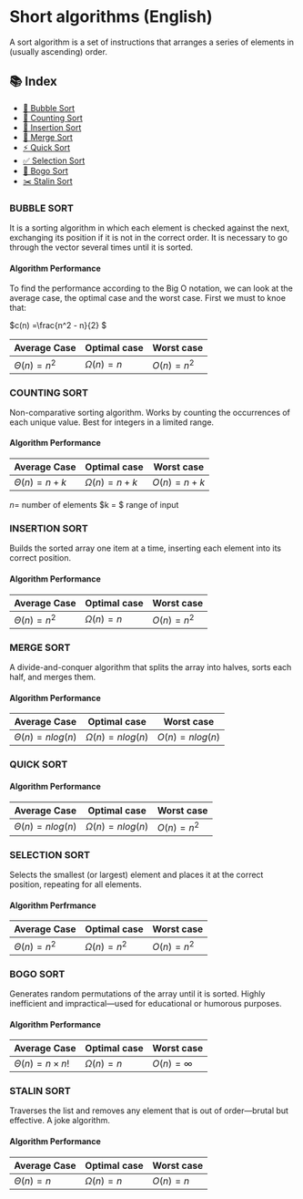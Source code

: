 # Short algorithms (English) 

A sort algorithm is a set of instructions that arranges a series of elements in (usually ascending) order.

## 📚 Index

- [🔁 Bubble Sort](#bubble-sort)
- [🔢 Counting Sort](#counting-sort)
- [📌 Insertion Sort](#insertion-sort)
- [🧬 Merge Sort](#merge-sort)
- [⚡ Quick Sort](#quick-sort)
- [✅ Selection Sort](#selection-sort)
- [🎲 Bogo Sort](#bogo-sort)
- [✂️ Stalin Sort](#stalin-sort)


### BUBBLE SORT
It is a sorting algorithm in which each element is checked against the next, exchanging its position if it is not in the correct order. It is necessary to go through the vector several times until it is sorted.

#### Algorithm Performance
To find the performance according to the Big O notation, we can look at the average case, the optimal case and the worst case. First we must to knoe that:

$c(n) =\frac{n^2 - n}{2} $

| Average Case      | Optimal case    | Worst case  |
|-------------------|-----------------| ------------|
| $\Theta(n) = n^2$ | $\Omega(n) = n$ | $O(n) = n^2$|

### COUNTING SORT
Non-comparative sorting algorithm. Works by counting the occurrences of each unique value. Best for integers in a limited range.

#### Algorithm Performance
| Average Case        | Optimal case        | Worst case     |
|---------------------|---------------------|----------------|
| $\Theta(n) = n + k$ | $\Omega(n) = n + k$ | $O(n) = n + k$ |

$n =$ number of elements $k = $ range of input
### INSERTION SORT
Builds the sorted array one item at a time, inserting each element into its correct position.
#### Algorithm Performance
| Average Case      | Optimal case    | Worst case  |
|-------------------|-----------------| ------------|
| $\Theta(n) = n^2$ | $\Omega(n) = n$ | $O(n) = n^2$|

### MERGE SORT
A divide-and-conquer algorithm that splits the array into halves, sorts each half, and merges them.
#### Algorithm Performance
| Average Case           | Optimal case           | Worst case       |
|------------------------|------------------------|------------------|
| $\Theta(n) = n log(n)$ | $\Omega(n) = n log(n)$ | $O(n) = nlog(n)$ |

### QUICK SORT

#### Algorithm Performance
| Average Case          | Optimal case          | Worst case   |
|-----------------------|-----------------------|--------------|
| $\Theta(n) = nlog(n)$ | $\Omega(n) = nlog(n)$ | $O(n) = n^2$ |

### SELECTION SORT
Selects the smallest (or largest) element and places it at the correct position, repeating for all elements.
#### Algorithm Perfrmance
| Average Case      | Optimal case      | Worst case  |
|-------------------|-------------------| ------------|
| $\Theta(n) = n^2$ | $\Omega(n) = n^2$ | $O(n) = n^2$|

### BOGO SORT
Generates random permutations of the array until it is sorted. Highly inefficient and impractical—used for educational or humorous purposes.
#### Algorithm Performance
| Average Case              | Optimal case    | Worst case       |
|---------------------------|-----------------|------------------|
| $\Theta(n) = n \times n!$ | $\Omega(n) = n$ | $O(n) =  \infty$ |

### STALIN SORT 
Traverses the list and removes any element that is out of order—brutal but effective. A joke algorithm.
#### Algorithm  Performance
| Average Case    | Optimal case    | Worst case |
|-----------------|-----------------| ----------|
| $\Theta(n) = n$ | $\Omega(n) = n$ | $O(n) = n$|